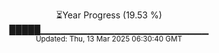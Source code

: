 <p align="center">
⏳Year Progress (19.53 %) <br>
█████▁▁▁▁▁▁▁▁▁▁▁▁▁▁▁▁▁▁▁▁▁▁▁▁▁ <br>
<sub>Updated: Thu, 13 Mar 2025 06:30:40 GMT</sub>
</p>

